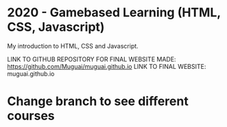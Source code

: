 # 2020 - Gamebased Learning (HTML, CSS, Javascript)

My introduction to HTML, CSS and Javascript. 

LINK TO GITHUB REPOSITORY FOR FINAL WEBSITE MADE: https://github.com/Muguai/muguai.github.io
LINK TO FINAL WEBSITE: muguai.github.io

# Change branch to see different courses
